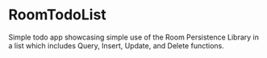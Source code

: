 # RoomTodoList

Simple todo app showcasing simple use of the Room Persistence Library in a list which includes Query, Insert, Update, and Delete functions.
